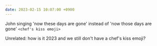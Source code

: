 ```yaml
---
date: 2023-02-15 10:07:00 +0900
---
```


John singing 'now these days are gone' instead of 'now those days are gone' `<chef's kiss emoji>`

Unrelated: how is it 2023 and we still don't have a chef's kiss emoji?
